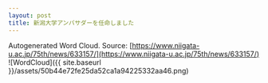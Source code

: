 ```yaml
---
layout: post
title: 新潟大学アンバサダーを任命しました
---
```

Autogenerated Word Cloud.
Source\: [https://www.niigata-u.ac.jp/75th/news/633157/](https://www.niigata-u.ac.jp/75th/news/633157/)
![WordCloud]({{ site.baseurl }}/assets/50b44e72fe25da52ca1a94225332aa46.png)
